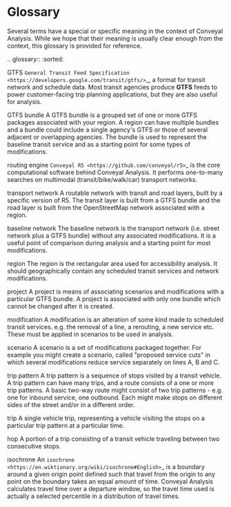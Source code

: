 # Glossary

Several terms have a special or specific meaning in the context of Conveyal Analysis. While we hope that their meaning is usually clear enough from the context, this glossary is provided for reference. 

.. glossary:: :sorted:

   GTFS
      `General Transit Feed Specification <https://developers.google.com/transit/gtfs/>`_, a format for transit network and schedule data. Most transit agencies produce **GTFS** feeds to power customer-facing trip planning applications, but they are also useful for analysis.

   GTFS bundle
      A GTFS bundle is a grouped set of one or more GTFS packages associated with your region. A region can have multiple bundles and a bundle could include a single agency's GTFS or those of several adjacent or overlapping agencies. The bundle is used to represent the baseline transit service and as a starting point for some types of modifications. 

   routing engine
      `Conveyal R5 <https://github.com/conveyal/r5>`_ is the core computational software behind Conveyal Analysis.  It performs one-to-many searches on multimodal (transit/bike/walk/car) transport networks.

   transport network
      A routable network with transit and road layers, built by a specific version of R5. The transit layer is built from a GTFS bundle and the road layer is built from the OpenStreetMap network associated with a region.

   baseline network
      The baseline network is the transport network (i.e. street network plus a GTFS bundle) without any associated modifications. It is a useful point of comparison during analysis and a starting point for most modifications. 

   region
      The region is the rectangular area used for accessibility analysis. It should geographically contain any scheduled transit services and network modifications.

   project
      A project is means of associating scenarios and modifications with a particular GTFS bundle. A project is associated with only one bundle which cannot be changed after it is created. 

   modification
      A modification is an alteration of some kind made to scheduled transit services. e.g. the removal of a line, a rerouting, a new service etc. These must be applied in scenarios to be used in analysis. 

   scenario
      A scenario is a set of modifications packaged together. For example you might create a scenario, called "proposed service cuts" in which several modifications reduce service separately on lines A, B and C. 

   trip pattern
      A trip pattern is a sequence of stops visited by a transit vehicle. A trip pattern can have many trips, and a route consists of a one or more trip patterns. A basic two-way route might consist of two trip patterns - e.g. one for inbound service, one outbound. Each might make stops on different sides of the street and/or in a different order. 

   trip
      A single vehicle trip, representing a vehicle visiting the stops on a particular trip pattern at a particular time.

   hop
      A portion of a trip consisting of a transit vehicle traveling between two consecutive stops.

   isochrone
      An `isochrone <https://en.wiktionary.org/wiki/isochrone#English>`_ is a boundary around a given origin point defined such that travel from the origin to any point on the boundary takes an equal amount of time. Conveyal Analysis calculates travel time over a departure window, so the travel time used is actually a selected percentile in a distribution of travel times. 
